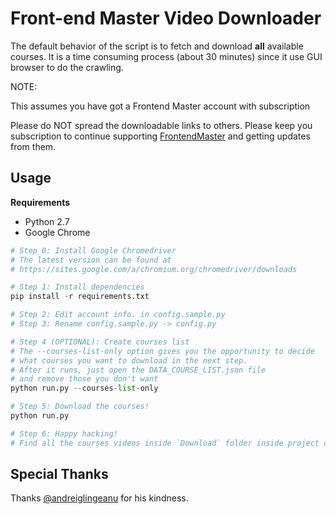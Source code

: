 # Front-end Master Video Downloader

The default behavior of the script is to fetch and download **all** available courses. It is a time consuming process (about 30 minutes) since it use GUI browser to do the crawling.

NOTE:

This assumes you have got a Frontend Master account with subscription

Please do NOT spread the downloadable links to others. Please keep you subscription to continue supporting [FrontendMaster](https://frontendmasters.com/) and getting updates from them.

## Usage

**Requirements**

- Python 2.7
- Google Chrome

```python
# Step 0: Install Google Chromedriver
# The latest version can be found at
# https://sites.google.com/a/chromium.org/chromedriver/downloads

# Step 1: Install dependencies
pip install -r requirements.txt

# Step 2: Edit account info. in config.sample.py
# Step 3: Rename config.sample.py -> config.py

# Step 4 (OPTIONAL): Create courses list
# The --courses-list-only option gives you the opportunity to decide
# what courses you want to download in the next step.
# After it runs, just open the DATA_COURSE_LIST.json file
# and remove those you don't want
python run.py --courses-list-only

# Step 5: Download the courses!
python run.py

# Step 6: Happy hacking!
# Find all the courses videos inside `Download` folder inside project directory
```

## Special Thanks

Thanks [@andreiglingeanu](https://github.com/andreiglingeanu) for his kindness.
